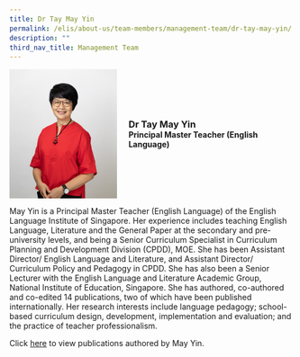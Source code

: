 ```yaml
---
title: Dr Tay May Yin
permalink: /elis/about-us/team-members/management-team/dr-tay-may-yin/
description: ""
third_nav_title: Management Team
---
```


<div class="flex">
	<div class="imgCrop">
		<img src="/images/Team%20Members/May%20Yin_Use%20for%20website.jpg" class="m-0"></div>
		<div class="flex-col">
		<h3 class="m-0"><strong>Dr Tay May Yin</strong></h3>
		<strong>Principal Master Teacher (English Language)</strong>
	</div>
	</div>

<style>
	.m-0 {
		margin: 0 !important;
	}
	.flex {
		display: flex;
		justify-content: center;
		align-items: center; 
		gap: 20px;
	}
.imgCrop {
    width: 200px !important;
    aspect-ratio: 5/6;
	overflow: hidden;
}
	.flex-col {
		display: flex;
		flex-direction: column;
	}
</style>

May Yin is a Principal Master Teacher (English Language) of the English Language Institute of Singapore. Her experience includes teaching English Language, Literature and the General Paper at the secondary and pre-university levels, and being a Senior Curriculum Specialist in Curriculum Planning and Development Division (CPDD), MOE. She has been Assistant Director/ English Language and Literature, and Assistant Director/ Curriculum Policy and Pedagogy in CPDD. She has also been a Senior Lecturer with the English Language and Literature Academic Group, National Institute of Education, Singapore. She has authored, co-authored and co-edited 14 publications, two of which have been published internationally. Her research interests include language pedagogy; school-based curriculum design, development, implementation and evaluation; and the practice of teacher professionalism.

Click&nbsp;[here](https://academyofsingaporeteachers-moe-edu-sg.cwp-stg.sg/elis/about-us/team-members/staff-publications/tay-may-yin)&nbsp;to view publications authored by May Yin.